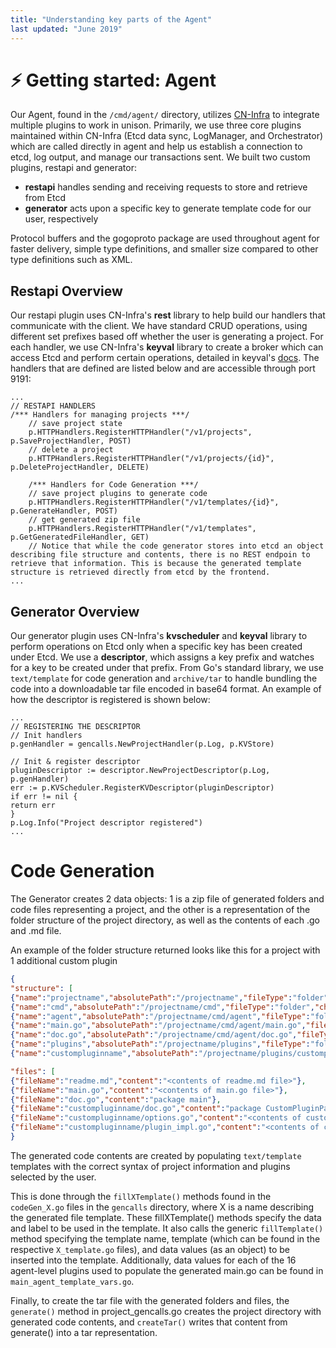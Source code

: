 ```yaml
---
title: "Understanding key parts of the Agent"
last updated: "June 2019"
---
```

# :zap: Getting started: Agent

Our Agent, found in the `/cmd/agent/` directory, utilizes [CN-Infra](https://github.com/ligato/cn-infra) to integrate multiple plugins to work in unison. Primarily, we use three core plugins maintained within CN-Infra (Etcd data sync, LogManager, and Orchestrator) which are called directly in agent and help us establish a connection to etcd, log output, and manage our transactions sent. We built two custom plugins, restapi and generator: 

- **restapi** handles sending and receiving requests to store and retrieve from Etcd
- **generator** acts upon a specific key to generate template code for our user, respectively

Protocol buffers and the gogoproto package are used throughout agent for faster delivery, simple type definitions, and smaller size compared to other type definitions such as XML.

## Restapi Overview

Our restapi plugin uses CN-Infra's **rest** library to help build our handlers that communicate with the client. We have standard CRUD operations, using different set prefixes based off whether the user is generating a project. For each handler, we use CN-Infra's **keyval** library to create a broker which can access Etcd and perform certain operations, detailed in keyval's [docs](https://godoc.org/github.com/ligato/cn-infra/db/keyval). The handlers that are defined are listed below and are accessible through port 9191:

```golang
...
// RESTAPI HANDLERS
/*** Handlers for managing projects ***/
	// save project state
	p.HTTPHandlers.RegisterHTTPHandler("/v1/projects", p.SaveProjectHandler, POST)
	// delete a project
	p.HTTPHandlers.RegisterHTTPHandler("/v1/projects/{id}", p.DeleteProjectHandler, DELETE)

	/*** Handlers for Code Generation ***/
	// save project plugins to generate code
	p.HTTPHandlers.RegisterHTTPHandler("/v1/templates/{id}", p.GenerateHandler, POST)
	// get generated zip file
    p.HTTPHandlers.RegisterHTTPHandler("/v1/templates", p.GetGeneratedFileHandler, GET)
    // Notice that while the code generator stores into etcd an object describing file structure and contents, there is no REST endpoin to retrieve that information. This is because the generated template structure is retrieved directly from etcd by the frontend.
...
```

## Generator Overview

Our generator plugin uses CN-Infra's **kvscheduler** and **keyval** library to perform operations on Etcd only when a specific key has been created under Etcd. We use a **descriptor**, which assigns a key prefix and watches for a key to be created under that prefix. From Go's standard library, we use ```text/template``` for code generation and ```archive/tar``` to handle bundling the code into a downloadable tar file encoded in base64 format. An example of how the descriptor is registered is shown below:

```golang
...
// REGISTERING THE DESCRIPTOR
// Init handlers
p.genHandler = gencalls.NewProjectHandler(p.Log, p.KVStore)

// Init & register descriptor
pluginDescriptor := descriptor.NewProjectDescriptor(p.Log, p.genHandler)
err := p.KVScheduler.RegisterKVDescriptor(pluginDescriptor)
if err != nil {
return err
}
p.Log.Info("Project descriptor registered")
...
```

# Code Generation

The Generator creates 2 data objects: 1 is a zip file of generated folders and code files representing a project, and the other is a representation of the folder structure of the project directory, as well as the contents of each .go and .md file. 

An example of the folder structure returned looks like this for a project with 1 additional custom plugin

``` json
{
"structure": [
{"name":"projectname","absolutePath":"/projectname","fileType":"folder","children":["/projectname/cmd","/projectname/plugins","/projectname/README.md"]},
{"name":"cmd","absolutePath":"/projectname/cmd","fileType":"folder","children":["/projectname/cmd/agent"]},
{"name":"agent","absolutePath":"/projectname/cmd/agent","fileType":"folder","children":["/projectname/cmd/agent/main.go","/projectname/cmd/agent/doc.go"]},
{"name":"main.go","absolutePath":"/projectname/cmd/agent/main.go","fileType":"file","children":[]},
{"name":"doc.go","absolutePath":"/projectname/cmd/agent/doc.go","fileType":"file","children":[]},
{"name":"plugins","absolutePath":"/projectname/plugins","fileType":"folder","children":["/projectname/plugins/custompluginname"]},
{"name":"custompluginname","absolutePath":"/projectname/plugins/custompluginname","fileType":"folder","children":["/projectname/plugins/custompluginname/doc.go","/projectname/plugins/custompluginname/options.go","/projectname/plugins/custompluginname/plugin_impl_custompluginname.go"]}...],

"files": [
{"fileName":"readme.md","content":"<contents of readme.md file>"},
{"fileName":"main.go","content":"<contents of main.go file>"},
{"fileName":"doc.go","content":"package main"},
{"fileName":"custompluginname/doc.go","content":"package CustomPluginPackageName"},
{"fileName":"custompluginname/options.go","content":"<contents of custom plugin options.go file>"},
{"fileName":"custompluginname/plugin_impl.go","content":"<contents of custom plugin impl.go file>"}]
}
```

The generated code contents are created by populating ```text/template``` templates with the correct syntax of project information and plugins selected by the user. 

This is done through the ```fillXTemplate()``` methods found in the ```codeGen_X.go``` files in the ```gencalls``` directory, where X is a name describing the generated file template. These fillXTemplate() methods specify the data and label to be used in the template. It also calls the generic ```fillTemplate()``` method specifying the template name, template (which can be found in the respective ```X_template.go``` files), and data values (as an object) to be inserted into the template. Additionally, data values for each of the 16 agent-level plugins used to populate the generated main.go can be found in ```main_agent_template_vars.go```.

Finally, to create the tar file with the generated folders and files, the ```generate()``` method in project_gencalls.go creates the project directory with generated code contents, and ```createTar()``` writes that content from generate() into a tar representation.


